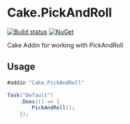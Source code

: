 # Cake.PickAndRoll

[![Build status](https://ci.appveyor.com/api/projects/status/o67rl97q9282im8c?svg=true)](https://ci.appveyor.com/project/jincod/pickandroll)
[![NuGet](https://img.shields.io/nuget/v/cake.pickandroll.svg)](https://www.nuget.org/packages/Cake.PickAndRoll)

Cake Addin for working with PickAndRoll

## Usage

```csharp
#addin "Cake.PickAndRoll"

Task("Default")
    .Does(() => {
        PickAndRoll();
    });
```